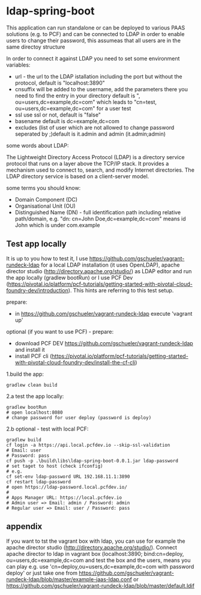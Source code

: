 # ldap-spring-boot

This application can run standalone or can be deployed to various PAAS solutions (e.g. to PCF) and can be connected to LDAP in order to enable users to change their password, this assumeas that all users are in the same directoy structure

In order to connect it against LDAP you need to set some environment variables:

* url - the url to the LDAP istallation including the port but without the protocol, default is "localhost:3890" 
* cnsuffix will be added to the username, add the parameters there you need to find the entry in your directory default is ", ou=users,dc=example,dc=com" which leads to "cn=test, ou=users,dc=example,dc=com" for a user test 
* ssl use ssl or not, default is "false"
* basename default is dc=example,dc=com
* excludes (list of user which are not allowed to change password seperated by ;)default is it.admin and admin (it.admin;admin)
    
some words about LDAP:

The Lightweight Directory Access Protocol (LDAP) is a directory service protocol that runs on a layer above the TCP/IP stack. It provides a mechanism used to connect to, search, and modify Internet directories. The LDAP directory service is based on a client-server model.

some terms you should know:

* Domain Component (DC)
* Organisational Unit (OU) 
* Distinguished Name (DN) - full identification path including relative path/domain, e.g. "dn: cn=John Doe,dc=example,dc=com" means id John which is under com.example

## Test app locally

It is up to you how to test it, I use https://github.com/gschueler/vagrant-rundeck-ldap for a local LDAP installation (it uses OpenLDAP), apache director studio (http://directory.apache.org/studio/) as LDAP editor and run the app locally (gradlew bootRun) or I use PCF Dev (https://pivotal.io/platform/pcf-tutorials/getting-started-with-pivotal-cloud-foundry-dev/introduction). This hints are referring to this test setup.

prepare:

* in https://github.com/gschueler/vagrant-rundeck-ldap execute 'vagrant up'

optional (if you want to use PCF) - prepare:

* download PCF DEV https://github.com/gschueler/vagrant-rundeck-ldap and install it
* install PCF cli (https://pivotal.io/platform/pcf-tutorials/getting-started-with-pivotal-cloud-foundry-dev/install-the-cf-cli)

1.build the app:

    gradlew clean build

2.a test the app locally: 

    gradlew bootRun
    # open localhost:8080
    # change password for user deploy (password is deploy)

2.b optional - test with local PCF:  

    gradlew build
    cf login -a https://api.local.pcfdev.io --skip-ssl-validation
    # Email: user
    # Password: pass
    cf push -p .\build\libs\ldap-spring-boot-0.0.1.jar ldap-password
    # set taget to host (check ifconfig)
    # e.g. 
    cf set-env ldap-password URL 192.168.11.1:3890
    cf restart ldap-password 
    # open https://ldap-password.local.pcfdev.io/
    # 
    # Apps Manager URL: https://local.pcfdev.io
    # Admin user => Email: admin / Password: admin
    # Regular user => Email: user / Password: pass

## appendix

If you want to tst the vagrant box with ldap, you can use for example the apache director studio (http://directory.apache.org/studio/). Connect apache director to ldap in vagrant box (localhost:3890; bind:cn=deploy, ou=users,dc=example,dc=com and test the box and the users, means you can play e.g. use 'cn=deploy,ou=users,dc=example,dc=com with password deploy' or just take one from https://github.com/gschueler/vagrant-rundeck-ldap/blob/master/example-jaas-ldap.conf or https://github.com/gschueler/vagrant-rundeck-ldap/blob/master/default.ldif


